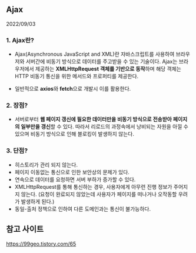 ## Ajax

2022/09/03

### 1. Ajax란?

- Ajax(Asynchronous JavaScript and XML)란 자바스크립트를 사용하여 브라우저와 서버간에 비동기 방식으로 데이터를 주고받을 수 있는 기술이다. Ajax는 브라우저에서 제공하는 **XMLHttpRequest 객체를 기반으로 동작**하며 해당 객체는 HTTP 비동기 통신을 위한 메서드와 프로퍼티를 제공한다.

- 일반적으로 **axios**와 **fetch**으로 개발시 이를 활용한다.

### 2. 장점?

- 서버로부터 **웹 페이지 갱신에 필요한 데이터만을 비동기 방식으로 전송받아 페이지의 일부만을 갱신**할 수 있다. 따라서 리로드의 과정속에서 낭비되는 자원을 아낄 수 있으며 비동기 방식으로 인해 블로킹이 발생하지 않는다.

### 3. 단점?

- 히스토리가 관리 되지 않는다.
- 페이지 이동없는 통신으로 인한 보안상의 문제가 있다.
- 연속으로 데이터를 요청하면 서버 부하가 증가할 수 있다.
- XMLHttpRequest를 통해 통신하는 경우, 사용자에게 아무런 진행 정보가 주어지지 않는다. (요청이 완료되지 않았는데 사용자가 페이지를 떠나거나 오작동할 우려가 발생하게 된다.)
- 동일-출처 정책으로 인하여 다른 도메인과는 통신이 불가능하다.

## 참고 사이트

https://99geo.tistory.com/65
